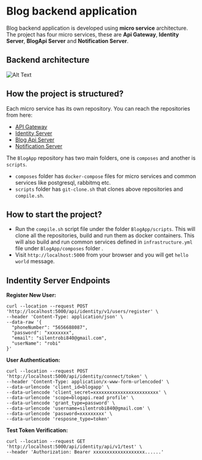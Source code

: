 # Blog backend application
Blog backend application is developed using **micro service** architecture. The project has four micro services, these are **Api Gateway**, **Identity Server**, **BlogApi Server** and **Notification Server**.

## Backend architecture
![Alt Text](https://dev-to-uploads.s3.amazonaws.com/i/xn4xul2vfqd3ok8l0a4g.jpg)

## How the project is structured?
Each micro service has its own repository. You can reach the repositories from here:
- [API Gateway](https://github.com/silentrobi/Blog.ApiGateway.Ocelot)
- [Identity Server](https://github.com/silentrobi/Blog.Service.Identity)
- [Blog Api Server](https://github.com/silentrobi/Blog.Service.BlogApi)
- [Notification Server](https://github.com/silentrobi/Blog.Service.Notification)

The `BlogApp` repository has two main folders, one is `composes` and another is `scripts`.
- `composes` folder has `docker-compose` files for micro services and common services like postgresql, rabbitmq etc.
- `scripts` folder has `git-clone.sh` that clones above repositories and `compile.sh`.

## How to start the project?
- Run the `compile.sh` script file under the folder `BlogApp/scripts`.  This will clone all the repositories, build and run them as docker containers. This will also build and run common services defined in `infrastructure.yml` file under `BlogApp/composes` folder .
- Visit `http://localhost:5000` from your browser and you will get `hello world` message.

## Indentity Server Endpoints
**Register New User:** 
```
curl --location --request POST 'http://localhost:5000/api/identity/v1/users/register' \
--header 'Content-Type: application/json' \
--data-raw '{
  "phoneNumber": "5656688087",
  "password": "xxxxxxxx",
  "email": "silentrobi840@gmail.com",
  "userName": "robi"
}'
```
**User Authentication:** 
```
curl --location --request POST 'http://localhost:5000/api/identity/connect/token' \
--header 'Content-Type: application/x-www-form-urlencoded' \
--data-urlencode 'client_id=blogapp' \
--data-urlencode 'client_secret=xxxxxxxxxxxxxxxxxxxxxxxx' \
--data-urlencode 'scope=blogapi.read profile' \
--data-urlencode 'grant_type=password' \
--data-urlencode 'username=silentrobi840@gmail.com' \
--data-urlencode 'password=xxxxxxxxx' \
--data-urlencode 'resposne_type=token'
```
**Test Token Verification:**
```
curl --location --request GET 'http://localhost:5000/api/identity/api/v1/test' \
--header 'Authorization: Bearer xxxxxxxxxxxxxxxxxxx......'
```
